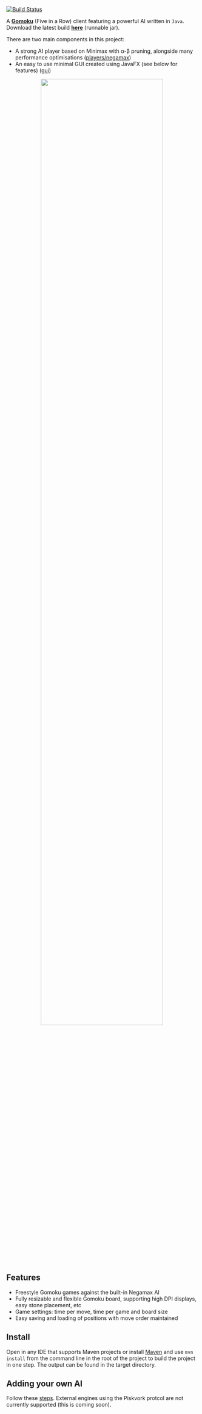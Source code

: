 [![Build Status](https://travis-ci.org/haslam22/gomoku.svg?branch=master)](https://travis-ci.org/haslam22/gomoku)

A [**Gomoku**](https://en.wikipedia.org/wiki/Gomoku) (Five in a Row) client featuring a powerful AI written in `Java`. Download the latest build [**here**](target/gomoku-2.0.jar) (runnable jar).

There are two main components in this project:

* A strong AI player based on Minimax with α-β pruning, alongside many performance optimisations ([players/negamax](src/main/java/players/negamax))
* An easy to use minimal GUI created using JavaFX (see below for features) ([gui](src/main/java/gui))

<p align="center"><img width="80%" src="http://i.imgur.com/XRh8hDB.png" /></p>

## Features
- Freestyle Gomoku games against the built-in Negamax AI
- Fully resizable and flexible Gomoku board, supporting high DPI displays, easy stone placement, etc
- Game settings: time per move, time per game and board size
- Easy saving and loading of positions with move order maintained

## Install
Open in any IDE that supports Maven projects or install [Maven](https://maven.apache.org/download.cgi) and use `mvn install` from the command line in the root of the project to build the project in one step. The output can be found in the target directory.

## Adding your own AI
Follow these [steps](https://github.com/haslam22/gomoku/wiki/Adding-your-own-AI). External engines using the Piskvork protcol are not currently supported (this is coming soon). 
